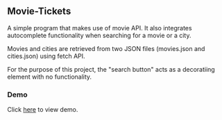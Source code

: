 ## Movie-Tickets

A simple program that makes use of movie API. It also integrates autocomplete functionality when searching for a movie or a city. 

Movies and cities are retrieved from two JSON files (movies.json and cities.json) using fetch API.

For the purpose of this project, the "search button" acts as a decoratiing element with no functionality.


### Demo

Click [here](https://thelma-dev.github.io/movie-tickets/) to view demo.